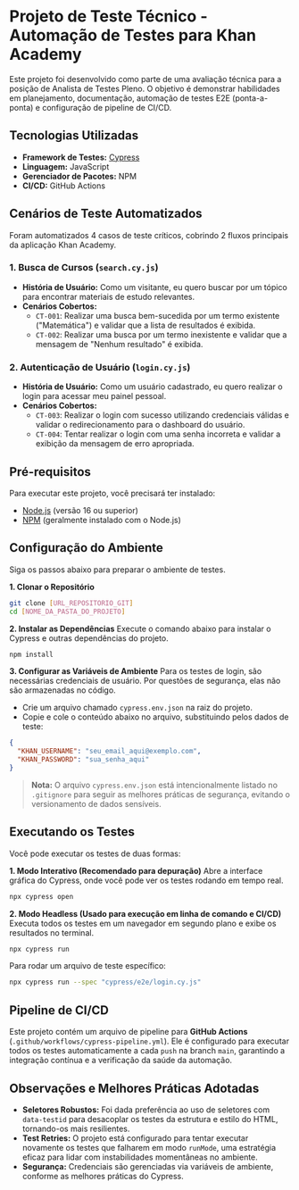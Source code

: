 # Projeto de Teste Técnico - Automação de Testes para Khan Academy

Este projeto foi desenvolvido como parte de uma avaliação técnica para a posição de Analista de Testes Pleno. O objetivo é demonstrar habilidades em planejamento, documentação, automação de testes E2E (ponta-a-ponta) e configuração de pipeline de CI/CD.

## Tecnologias Utilizadas

* **Framework de Testes:** [Cypress](https://www.cypress.io/)
* **Linguagem:** JavaScript
* **Gerenciador de Pacotes:** NPM
* **CI/CD:** GitHub Actions

## Cenários de Teste Automatizados

Foram automatizados 4 casos de teste críticos, cobrindo 2 fluxos principais da aplicação Khan Academy.

### 1. Busca de Cursos (`search.cy.js`)
* **História de Usuário:** Como um visitante, eu quero buscar por um tópico para encontrar materiais de estudo relevantes.
* **Cenários Cobertos:**
    * `CT-001`: Realizar uma busca bem-sucedida por um termo existente ("Matemática") e validar que a lista de resultados é exibida.
    * `CT-002`: Realizar uma busca por um termo inexistente e validar que a mensagem de "Nenhum resultado" é exibida.

### 2. Autenticação de Usuário (`login.cy.js`)
* **História de Usuário:** Como um usuário cadastrado, eu quero realizar o login para acessar meu painel pessoal.
* **Cenários Cobertos:**
    * `CT-003`: Realizar o login com sucesso utilizando credenciais válidas e validar o redirecionamento para o dashboard do usuário.
    * `CT-004`: Tentar realizar o login com uma senha incorreta e validar a exibição da mensagem de erro apropriada.

## Pré-requisitos

Para executar este projeto, você precisará ter instalado:
* [Node.js](https://nodejs.org/) (versão 16 ou superior)
* [NPM](https://www.npmjs.com/) (geralmente instalado com o Node.js)

## Configuração do Ambiente

Siga os passos abaixo para preparar o ambiente de testes.

**1. Clonar o Repositório**
```bash
git clone [URL_REPOSITORIO_GIT]
cd [NOME_DA_PASTA_DO_PROJETO]
```

**2. Instalar as Dependências**
Execute o comando abaixo para instalar o Cypress e outras dependências do projeto.
```bash
npm install
```

**3. Configurar as Variáveis de Ambiente**
Para os testes de login, são necessárias credenciais de usuário. Por questões de segurança, elas não são armazenadas no código.

* Crie um arquivo chamado `cypress.env.json` na raiz do projeto.
* Copie e cole o conteúdo abaixo no arquivo, substituindo pelos dados de teste:

```json
{
  "KHAN_USERNAME": "seu_email_aqui@exemplo.com",
  "KHAN_PASSWORD": "sua_senha_aqui"
}
```
> **Nota:** O arquivo `cypress.env.json` está intencionalmente listado no `.gitignore` para seguir as melhores práticas de segurança, evitando o versionamento de dados sensíveis.

## Executando os Testes

Você pode executar os testes de duas formas:

**1. Modo Interativo (Recomendado para depuração)**
Abre a interface gráfica do Cypress, onde você pode ver os testes rodando em tempo real.
```bash
npx cypress open
```

**2. Modo Headless (Usado para execução em linha de comando e CI/CD)**
Executa todos os testes em um navegador em segundo plano e exibe os resultados no terminal.
```bash
npx cypress run
```
Para rodar um arquivo de teste específico:
```bash
npx cypress run --spec "cypress/e2e/login.cy.js"
```

## Pipeline de CI/CD

Este projeto contém um arquivo de pipeline para **GitHub Actions** (`.github/workflows/cypress-pipeline.yml`). Ele é configurado para executar todos os testes automaticamente a cada `push` na branch `main`, garantindo a integração contínua e a verificação da saúde da automação.

## Observações e Melhores Práticas Adotadas

* **Seletores Robustos:** Foi dada preferência ao uso de seletores com `data-testid` para desacoplar os testes da estrutura e estilo do HTML, tornando-os mais resilientes.
* **Test Retries:** O projeto está configurado para tentar executar novamente os testes que falharem em modo `runMode`, uma estratégia eficaz para lidar com instabilidades momentâneas no ambiente.
* **Segurança:** Credenciais são gerenciadas via variáveis de ambiente, conforme as melhores práticas do Cypress.
